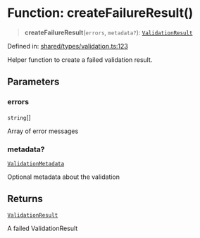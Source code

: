 # Function: createFailureResult()

> **createFailureResult**(`errors`, `metadata?`): [`ValidationResult`](../interfaces/ValidationResult.md)

Defined in: [shared/types/validation.ts:123](https://github.com/Nick2bad4u/Uptime-Watcher/blob/main/shared/types/validation.ts#L123)

Helper function to create a failed validation result.

## Parameters

### errors

`string`[]

Array of error messages

### metadata?

[`ValidationMetadata`](../interfaces/ValidationMetadata.md)

Optional metadata about the validation

## Returns

[`ValidationResult`](../interfaces/ValidationResult.md)

A failed ValidationResult
